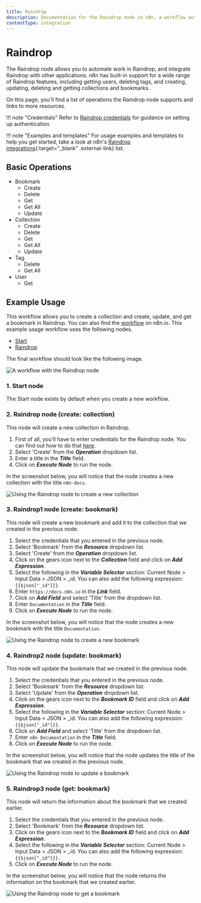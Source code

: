 ```yaml
---
title: Raindrop
description: Documentation for the Raindrop node in n8n, a workflow automation platform. Includes details of operations and configuration, and links to examples and credentials information.
contentType: integration
---
```


# Raindrop

The Raindrop node allows you to automate work in Raindrop, and integrate Raindrop with other applications. n8n has built-in support for a wide range of Raindrop features, including getting users, deleting tags, and creating, updating, deleting and getting collections and bookmarks. 

On this page, you'll find a list of operations the Raindrop node supports and links to more resources.

!!! note "Credentials"
    Refer to [Raindrop credentials](/integrations/builtin/credentials/raindrop/) for guidance on setting up authentication. 

!!! note "Examples and templates"
    For usage examples and templates to help you get started, take a look at n8n's [Raindrop integrations](https://n8n.io/integrations/raindrop/){:target="_blank" .external-link} list.


## Basic Operations

* Bookmark
    * Create
    * Delete
    * Get
    * Get All
    * Update
* Collection
    * Create
    * Delete
    * Get
    * Get All
    * Update
* Tag
    * Delete
    * Get All
* User
    * Get

## Example Usage

This workflow allows you to create a collection and create, update, and get a bookmark in Raindrop. You can also find the [workflow](https://n8n.io/workflows/959) on n8n.io. This example usage workflow uses the following nodes.
- [Start](/integrations/builtin/core-nodes/n8n-nodes-base.start/)
- [Raindrop]()

The final workflow should look like the following image.

![A workflow with the Raindrop node](/_images/integrations/builtin/app-nodes/raindrop/workflow.png)

### 1. Start node

The Start node exists by default when you create a new workflow.

### 2. Raindrop node (create: collection)

This node will create a new collection in Raindrop.

1. First of all, you'll have to enter credentials for the Raindrop node. You can find out how to do that [here](/integrations/builtin/credentials/raindrop/).
2. Select 'Create' from the ***Operation*** dropdown list.
3. Enter a title in the ***Title*** field.
4. Click on ***Execute Node*** to run the node.

In the screenshot below, you will notice that the node creates a new collection with the title `n8n-docs`.

![Using the Raindrop node to create a new collection](/_images/integrations/builtin/app-nodes/raindrop/raindrop_node.png)

### 3. Raindrop1 node (create: bookmark)

This node will create a new bookmark and add it to the collection that we created in the previous node.


1. Select the credentials that you entered in the previous node.
2. Select 'Bookmark' from the ***Resource*** dropdown list.
3. Select 'Create' from the ***Operation*** dropdown list.
4. Click on the gears icon next to the ***Collection*** field and click on ***Add Expression***.
5. Select the following in the ***Variable Selector*** section: Current Node > Input Data > JSON > _id. You can also add the following expression: `{{$json["_id"]}}`.
6. Enter `https://docs.n8n.io` in the ***Link*** field.
7. Click on ***Add Field*** and select 'Title' from the dropdown list.
8. Enter `Documentation` in the ***Title*** field.
9. Click on ***Execute Node*** to run the node.

In the screenshot below, you will notice that the node creates a new bookmark with the title `Documentation`.

![Using the Raindrop node to create a new bookmark](/_images/integrations/builtin/app-nodes/raindrop/raindrop1_node.png)

### 4. Raindrop2 node (update: bookmark)

This node will update the bookmark that we created in the previous node.

1. Select the credentials that you entered in the previous node.
2. Select 'Bookmark' from the ***Resource*** dropdown list.
3. Select 'Update' from the ***Operation*** dropdown list.
4. Click on the gears icon next to the ***Bookmark ID*** field and click on ***Add Expression***.
5. Select the following in the ***Variable Selector*** section: Current Node > Input Data > JSON > _id. You can also add the following expression: `{{$json["_id"]}}`.
6. Click on ***Add Field*** and select 'Title' from the dropdown list.
7. Enter `n8n Documentation` in the ***Title*** field.
8. Click on ***Execute Node*** to run the node.


In the screenshot below, you will notice that the node updates the title of the bookmark that we created in the previous node.

![Using the Raindrop node to update a bookmark](/_images/integrations/builtin/app-nodes/raindrop/raindrop2_node.png)

### 5. Raindrop3 node (get: bookmark)

This node will return the information about the bookmark that we created earlier.

1. Select the credentials that you entered in the previous node.
2. Select 'Bookmark' from the ***Resource*** dropdown list.
3. Click on the gears icon next to the ***Bookmark ID*** field and click on ***Add Expression***.
4. Select the following in the ***Variable Selector*** section: Current Node > Input Data > JSON > _id. You can also add the following expression: `{{$json["_id"]}}`.
5. Click on ***Execute Node*** to run the node.


In the screenshot below, you will notice that the node returns the information on the bookmark that we created earlier.

![Using the Raindrop node to get a bookmark](/_images/integrations/builtin/app-nodes/raindrop/raindrop3_node.png)

